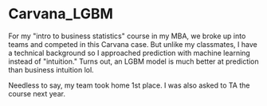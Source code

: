 # Carvana_LGBM
For my "intro to business statistics" course in my MBA, we broke up into teams and competed in this Carvana case.
But unlike my classmates, I have a technical background so I approached prediction with machine learning instead of "intuition."
Turns out, an LGBM model is much better at prediction than business intuition lol.

Needless to say, my team took home 1st place. I was also asked to TA the course next year.
